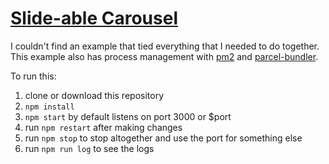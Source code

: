 <h1><a href="https://github.com/rhildred/slideableCarousel">Slide-able Carousel</a></h1>

I couldn't find an example that tied everything that I needed to do together. This example also has process management with [pm2](http://pm2.keymetrics.io/) and [parcel-bundler](https://parceljs.org/).

To run this:

1. clone or download this repository
1. `npm install`
1. `npm start` by default listens on port 3000 or $port
1. run `npm restart` after making changes
1. run `npm stop` to stop altogether and use the port for something else
1. run `npm run log` to see the logs
